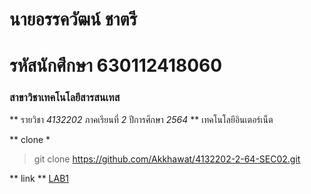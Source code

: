 # นายอรรควัฒน์ ชาตรี
# รหัสนักศึกษา 630112418060
### สาขาวิชาเทคโนโลยีสารสนเทส

** รายวิชา *4132202* ภาคเรียนที่ *2* ปีการศึกษา *2564* **
เทคโนโลยีอินเตอร์เน็ต

** clone *
> git clone https://github.com/Akkhawat/4132202-2-64-SEC02.git

** link **
[LAB1](https://github.com/Akkhawat/4132202-2-64-SEC02/tree/main/LAB1)